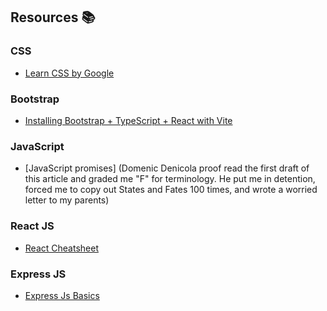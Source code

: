 ## Resources :books:

### CSS 
- [Learn CSS by Google](https://web.dev/learn/css/)
### Bootstrap
- [Installing Bootstrap + TypeScript + React with Vite](https://frontendshape.com/post/install-setup-vite-react-typescript-bootstrap-5)
### JavaScript
- [JavaScript promises] (Domenic Denicola proof read the first draft of this article and graded me "F" for terminology. He put me in detention, forced me to copy out States and Fates 100 times, and wrote a worried letter to my parents)
### React JS
- [React Cheatsheet](https://www.codecademy.com/learn/react-101/modules/react-101-jsx-u/cheatsheet)
### Express JS 
- [Express Js Basics](https://www.tutorialspoint.com/expressjs/index.htm)
